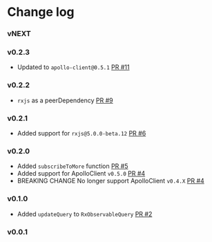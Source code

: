 # Change log

### vNEXT

### v0.2.3

- Updated to `apollo-client@0.5.1` [PR #11](https://github.com/kamilkisiela/apollo-client-rxjs/pull/11)

### v0.2.2

- `rxjs` as a peerDependency [PR #9](https://github.com/kamilkisiela/apollo-client-rxjs/pull/9)

### v0.2.1

- Added support for `rxjs@5.0.0-beta.12` [PR #6](https://github.com/kamilkisiela/apollo-client-rxjs/pull/6)

### v0.2.0

- Added `subscribeToMore` function [PR #5](https://github.com/kamilkisiela/apollo-client-rxjs/pull/5)
- Added support for ApolloClient `v0.5.0` [PR #4](https://github.com/kamilkisiela/apollo-client-rxjs/pull/4)
- BREAKING CHANGE No longer support ApolloClient `v0.4.X` [PR #4](https://github.com/kamilkisiela/apollo-client-rxjs/pull/4)

### v0.1.0

- Added `updateQuery` to `RxObservableQuery` [PR #2](https://github.com/kamilkisiela/apollo-client-rxjs/pull/2)

### v0.0.1
